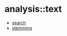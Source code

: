 # analysis::text


   * [search](../../../Library/analysis/text/search)
   * [stemming](../../../Library/analysis/text/stemming)